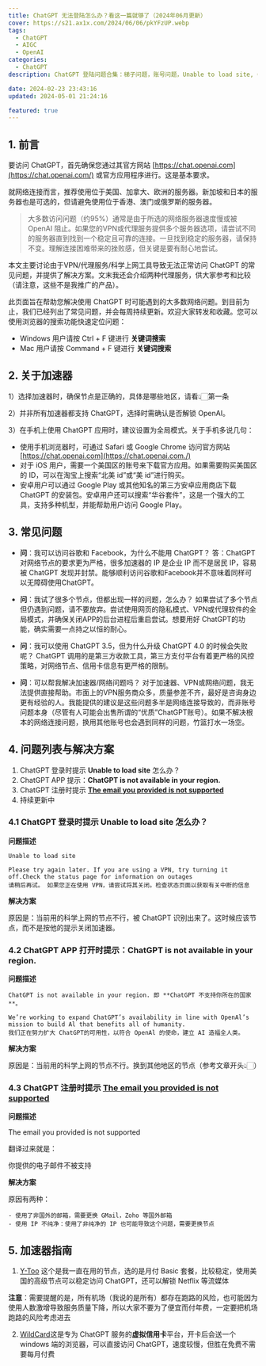 ```yaml
---
title: ChatGPT 无法登陆怎么办？看这一篇就够了（2024年06月更新）
cover: https://s21.ax1x.com/2024/06/06/pkYFzUP.webp
tags:
  - ChatGPT
  - AIGC
  - OpenAI
categories:
  - ChatGPT
description: ChatGPT 登陆问题合集：梯子问题，账号问题，Unable to load site, ChatGPT is not available in your region, The email you provided is not supported 等问题，持续更新中。

date: 2024-02-23 23:43:16
updated: 2024-05-01 21:24:16

featured: true
---
```


## 1. 前言

要访问 ChatGPT，首先确保您通过其官方网站 [https://chat.openai.com](https://chat.openai.com/) 或官方应用程序进行。这是基本要求。

就网络连接而言，推荐使用位于美国、加拿大、欧洲的服务器。新加坡和日本的服务器也是可选的，但请避免使用位于香港、澳门或俄罗斯的服务器。

> 大多数访问问题（约95%）通常是由于所选的网络服务器速度慢或被 OpenAI 阻止。如果您的VPN或代理服务提供多个服务器选项，请尝试不同的服务器直到找到一个稳定且可靠的连接。一旦找到稳定的服务器，请保持不变。理解连接困难带来的挫败感，但关键是要有耐心地尝试。

本文主要讨论由于VPN/代理服务/科学上网工具导致无法正常访问 ChatGPT 的常见问题，并提供了解决方案。文末我还会介绍两种代理服务，供大家参考和比较（请注意，这些不是我推广的产品）。

此页面旨在帮助您解决使用 ChatGPT 时可能遇到的大多数网络问题。到目前为止，我们已经列出了常见问题，并会每周持续更新。欢迎大家转发和收藏。您可以使用浏览器的搜索功能快速定位问题：

- Windows 用户请按 Ctrl + F 键进行     **关键词搜索**
- Mac 用户请按 Command + F 键进行  **关键词搜索**

## 2. 关于加速器

1）选择加速器时，确保节点是正确的，具体是哪些地区，请看👆🏻第一条

2）并非所有加速器都支持 ChatGPT，选择时需确认是否解锁 OpenAI。

3）在手机上使用 ChatGPT 应用时，建议设置为全局模式。关于手机多说几句：

- 使用手机浏览器时，可通过 Safari 或 Google Chrome 访问官方网站 [https://chat.openai.com](https://chat.openai.com./)
- 对于 iOS 用户，需要一个美国区的账号来下载官方应用。如果需要购买美国区的 ID，可以在淘宝上搜索“北美 id”或“美 id”进行购买。
- 安卓用户可以通过 Google Play 或其他知名的第三方安卓应用商店下载 ChatGPT 的安装包。安卓用户还可以搜索“华谷套件”，这是一个强大的工具，支持多种机型，并能帮助用户访问 Google Play。

## 3. 常见问题

- **问**：我可以访问谷歌和 Facebook，为什么不能用 ChatGPT？
    答：ChatGPT对网络节点的要求更为严格，很多加速器的 IP 是企业 IP 而不是居民 IP，容易被 ChatGPT 发现并封禁。能够顺利访问谷歌和Facebook并不意味着同样可以无障碍使用ChatGPT。

- **问**：我试了很多个节点，但都出现一样的问题，怎么办？
    如果尝试了多个节点但仍遇到问题，请不要放弃。尝试使用网页的隐私模式、VPN或代理软件的全局模式，并确保关闭APP的后台进程后重启尝试。想要用好 ChatGPT的功能，确实需要一点持之以恒的耐心。

- **问**：我可以使用 ChatGPT 3.5，但为什么升级 ChatGPT 4.0 的时候会失败呢？
     ChatGPT 调用的是第三方收款工具，第三方支付平台有着更严格的风控策略，对网络节点、信用卡信息有更严格的限制。

- **问**：可以帮我解决加速器/网络问题吗？
     对于加速器、VPN或网络问题，我无法提供直接帮助。市面上的VPN服务商众多，质量参差不齐，最好是咨询身边更有经验的人。我能提供的建议是这些问题多半是网络连接导致的，而非账号问题本身（尽管有人可能会出售所谓的“优质”ChatGPT账号）。如果不解决根本的网络连接问题，换用其他账号也会遇到同样的问题，竹篮打水一场空。

## 4. 问题列表与解决方案

1. ChatGPT 登录时提示 **Unable to load site** 怎么办？
2. ChatGPT APP 提示：**ChatGPT is not available in your region.**
3. ChatGPT 注册时提示 [**The email you provided is not supported**](/problem_001_email_not_supported)
4. 持续更新中

### 4.1 ChatGPT 登录时提示 **Unable to load site** 怎么办？

**问题描述**

    Unable to load site
    
    Please try again later. If you are using a VPN, try turning it off.Check the status page for information on outages
    请稍后再试。 如果您正在使用 VPN，请尝试将其关闭。检查状态页面以获取有关中断的信息

**解决方案**

原因是：当前用的科学上网的节点不行，被 ChatGPT 识别出来了。这时候应该节点，而不是按他的提示关闭加速器。

### 4.2 ChatGPT APP 打开时提示：ChatGPT is not available in your region. 

**问题描述**

	ChatGPT is not available in your region. 即 **ChatGPT 不支持你所在的国家**。
	
	We’re working to expand ChatGPT’s availability in line with OpenAl’s mission to build Al that benefits all of humanity. 
	我们正在努力扩大 ChatGPT的可用性，以符合 OpenAl 的使命，建立 AI 造福全人类。

**解决方案**

原因是：当前用的科学上网的节点不行。换到其他地区的节点（参考文章开头👆🏻）

### 4.3 ChatGPT 注册时提示 [**The email you provided is not supported**](/problem_001_email_not_supported)

**问题描述**

The email you provided is not supported

翻译过来就是：

你提供的电子邮件不被支持

**解决方案**

原因有两种：

    - 使用了非国外的邮箱，需要更换 GMail，Zoho 等国外邮箱
    - 使用 IP 不纯净：使用了非纯净的 IP 也可能导致这个问题，需要更换节点

## 5. 加速器指南

1. [Y-Too](https://y-too.com/aff.php?aff=4092) 这个是我一直在用的节点，选的是月付 Basic 套餐，比较稳定，使用美国的高级节点可以稳定访问 ChatGPT，还可以解锁 Netflix 等流媒体

  **注意**：需要提醒的是，所有机场（我说的是所有）都存在跑路的风险，也可能因为使用人数激增导致服务质量下降，所以大家不要为了便宜而付年费，一定要把机场跑路的风险考虑进去

2. [WildCard](https://bewildcard.com/i/CHATGPT6)这是专为 ChatGPT 服务的**虚拟信用卡**平台，开卡后会送一个 windows 端的浏览器，可以直接访问 ChatGPT，速度较慢，但胜在免费不需要每月付费